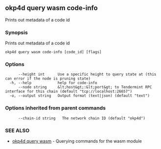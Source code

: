 ## okp4d query wasm code-info

Prints out metadata of a code id

### Synopsis

Prints out metadata of a code id

```
okp4d query wasm code-info [code_id] [flags]
```

### Options

```
      --height int      Use a specific height to query state at (this can error if the node is pruning state)
  -h, --help            help for code-info
      --node string     &lt;host&gt;:&lt;port&gt; to Tendermint RPC interface for this chain (default "tcp://localhost:26657")
  -o, --output string   Output format (text|json) (default "text")
```

### Options inherited from parent commands

```
      --chain-id string   The network chain ID (default "okp4d")
```

### SEE ALSO

* [okp4d query wasm](okp4d_query_wasm.md)	 - Querying commands for the wasm module


